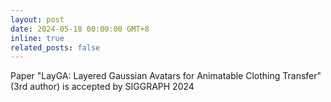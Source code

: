 ```yaml
---
layout: post
date: 2024-05-18 00:00:00 GMT+8
inline: true
related_posts: false
---
```


Paper "LayGA: Layered Gaussian Avatars for Animatable Clothing Transfer" (3rd author) is accepted by SIGGRAPH 2024